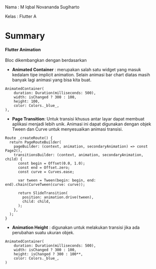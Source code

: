 Nama : M Iqbal Novananda Sugiharto

Kelas : Flutter A

# Summary

#### Flutter Animation

Bloc dikembangkan dengan berdasarkan

- **Animated Container** : merupakan salah satu widget yang masuk kedalam tipe implicit animation. Selain animasi bar chart diatas masih banyak lagi animasi yang bisa kita buat.

```
AnimatedContainer(
	duration: Duration(milliseconds: 500),
	width: isChanged ? 300 : 100,
	height: 100,
	color: Colors._blue_,
),
```

- **Page Transition**: Untuk transisi khusus antar layar dapat membuat aplikasi menjadi lebih unik. Animasi ini dapat digunakan dengan objek Tween dan Curve untuk menyesuaikan animasi transisi.

```
Route _createRoute() {
  return PageRouteBuilder(
    pageBuilder: (context, animation, secondaryAnimation) => const Page2(),
    transitionsBuilder: (context, animation, secondaryAnimation, child) {
      const begin = Offset(0.0, 1.0);
      const end = Offset.zero;
      const curve = Curves.ease;

      var tween = Tween(begin: begin, end: end).chain(CurveTween(curve: curve));

      return SlideTransition(
        position: animation.drive(tween),
        child: child,
      );
    },
  );
}
```

- **Animation Height** : digunakan untuk melakukan transisi jika ada perubahan suatu ukuran objek.

```
AnimatedContainer(
	duration: Duration(milliseconds: 500),
	width: isChanged ? 300 : 100,
	height: isChanged ? 300 : 100**,
	color: Colors._blue_,
)
```
